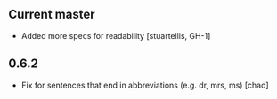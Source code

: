 Current master
-------------
* Added more specs for readability [stuartellis, GH-1]

0.6.2
-----
* Fix for sentences that end in abbreviations (e.g. dr, mrs, ms) [chad]
